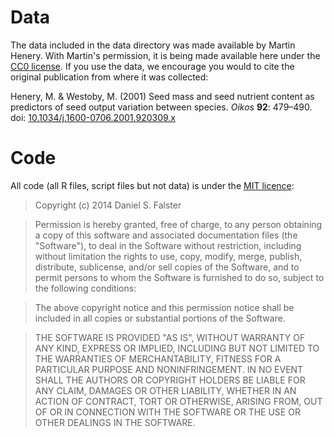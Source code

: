 # Data

The data included in the data directory was made available by Martin Henery. With Martin's permission, it is being made available here under the [CC0 license](https://creativecommons.org/choose/zero/). If you use the data, we encourage you would to cite the original publication from where it was collected:

Henery, M. & Westoby, M. (2001) Seed mass and seed nutrient content as predictors of seed output variation between species. *Oikos* **92**: 479–490. doi: [10.1034/j.1600-0706.2001.920309.x](http://doi.org/10.1034/j.1600-0706.2001.920309.x)

# Code

All code (all R files, script files but not data) is under the [MIT licence](http://opensource.org/licenses/MIT):

> Copyright (c) 2014 Daniel S. Falster

> Permission is hereby granted, free of charge, to any person obtaining a copy of this software and associated documentation files (the "Software"), to deal in the Software without restriction, including without limitation the rights to use, copy, modify, merge, publish, distribute, sublicense, and/or sell copies of the Software, and to permit persons to whom the Software is furnished to do so, subject to the following conditions:

> The above copyright notice and this permission notice shall be included in all copies or substantial portions of the Software.

> THE SOFTWARE IS PROVIDED "AS IS", WITHOUT WARRANTY OF ANY KIND, EXPRESS OR IMPLIED, INCLUDING BUT NOT LIMITED TO THE WARRANTIES OF MERCHANTABILITY, FITNESS FOR A PARTICULAR PURPOSE AND NONINFRINGEMENT. IN NO EVENT SHALL THE AUTHORS OR COPYRIGHT HOLDERS BE LIABLE FOR ANY CLAIM, DAMAGES OR OTHER LIABILITY, WHETHER IN AN ACTION OF CONTRACT, TORT OR OTHERWISE, ARISING FROM, OUT OF OR IN CONNECTION WITH THE SOFTWARE OR THE USE OR OTHER DEALINGS IN THE SOFTWARE.


